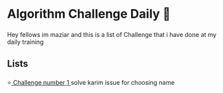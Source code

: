 <h1 align="left">Algorithm Challenge Daily 🧠</h1>

###

<p align="left">Hey fellows im maziar and this is a list of Challenge that i have done at my daily training</p>

###

<h2 align="left">Lists</h2>

###

<p align="left">⭐<a href="https://github.com/maziardehghani/Challenge-1"> Challenge number 1 </a> <span> solve karim issue for choosing name </span></p>


###
